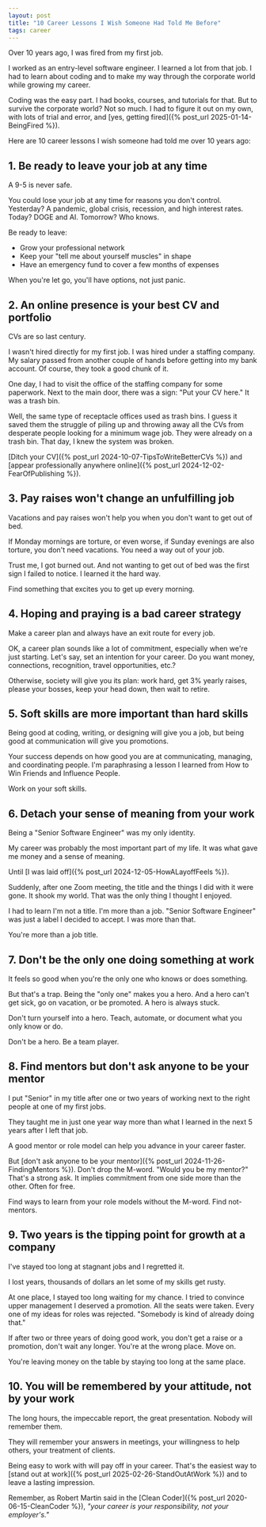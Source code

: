 ```yaml
---
layout: post
title: "10 Career Lessons I Wish Someone Had Told Me Before"
tags: career
---
```


Over 10 years ago, I was fired from my first job.

I worked as an entry-level software engineer. I learned a lot from that job. I had to learn about coding and to make my way through the corporate world while growing my career.

Coding was the easy part. I had books, courses, and tutorials for that. But to survive the corporate world? Not so much. I had to figure it out on my own, with lots of trial and error, and [yes, getting fired]({% post_url 2025-01-14-BeingFired %}).

Here are 10 career lessons I wish someone had told me over 10 years ago:

## 1. Be ready to leave your job at any time

A 9-5 is never safe.

You could lose your job at any time for reasons you don't control. Yesterday? A pandemic, global crisis, recession, and high interest rates. Today? DOGE and AI. Tomorrow? Who knows.

Be ready to leave:
* Grow your professional network
* Keep your "tell me about yourself muscles" in shape
* Have an emergency fund to cover a few months of expenses

When you're let go, you'll have options, not just panic.

## 2. An online presence is your best CV and portfolio

CVs are so last century.

I wasn't hired directly for my first job. I was hired under a staffing company. My salary passed from another couple of hands before getting into my bank account. Of course, they took a good chunk of it.

One day, I had to visit the office of the staffing company for some paperwork. Next to the main door, there was a sign: "Put your CV here." It was a trash bin.

Well, the same type of receptacle offices used as trash bins. I guess it saved them the struggle of piling up and throwing away all the CVs from desperate people looking for a minimum wage job. They were already on a trash bin. That day, I knew the system was broken.

[Ditch your CV]({% post_url 2024-10-07-TipsToWriteBetterCVs %}) and [appear professionally anywhere online]({% post_url 2024-12-02-FearOfPublishing %}).

## 3. Pay raises won't change an unfulfilling job

Vacations and pay raises won't help you when you don't want to get out of bed.

If Monday mornings are torture, or even worse, if Sunday evenings are also torture, you don't need vacations. You need a way out of your job.

Trust me, I got burned out. And not wanting to get out of bed was the first sign I failed to notice. I learned it the hard way.

Find something that excites you to get up every morning. 

## 4. Hoping and praying is a bad career strategy

Make a career plan and always have an exit route for every job.

OK, a career plan sounds like a lot of commitment, especially when we're just starting. Let's say, set an intention for your career. Do you want money, connections, recognition, travel opportunities, etc.?

Otherwise, society will give you its plan: work hard, get 3% yearly raises, please your bosses, keep your head down, then wait to retire. 

## 5. Soft skills are more important than hard skills

Being good at coding, writing, or designing will give you a job, but being good at communication will give you promotions.

Your success depends on how good you are at communicating, managing, and coordinating people. I'm paraphrasing a lesson I learned from How to Win Friends and Influence People.

Work on your soft skills.

## 6. Detach your sense of meaning from your work

Being a "Senior Software Engineer" was my only identity.

My career was probably the most important part of my life. It was what gave me money and a sense of meaning.

Until [I was laid off]({% post_url 2024-12-05-HowALayoffFeels %}).

Suddenly, after one Zoom meeting, the title and the things I did with it were gone. It shook my world. That was the only thing I thought I enjoyed.

I had to learn I'm not a title. I'm more than a job. "Senior Software Engineer" was just a label I decided to accept. I was more than that.

You're more than a job title.

## 7. Don't be the only one doing something at work

It feels so good when you're the only one who knows or does something.

But that's a trap. Being the "only one" makes you a hero. And a hero can't get sick, go on vacation, or be promoted. A hero is always stuck.

Don't turn yourself into a hero. Teach, automate, or document what you only know or do.

Don't be a hero. Be a team player.

## 8. Find mentors but don't ask anyone to be your mentor

I put "Senior" in my title after one or two years of working next to the right people at one of my first jobs.

They taught me in just one year way more than what I learned in the next 5 years after I left that job.

A good mentor or role model can help you advance in your career faster.

But [don't ask anyone to be your mentor]({% post_url 2024-11-26-FindingMentors %}). Don't drop the M-word. "Would you be my mentor?" That's a strong ask. It implies commitment from one side more than the other. Often for free.

Find ways to learn from your role models without the M-word. Find not-mentors.

## 9. Two years is the tipping point for growth at a company

I've stayed too long at stagnant jobs and I regretted it.

I lost years, thousands of dollars an let some of my skills get rusty.

At one place, I stayed too long waiting for my chance. I tried to convince upper management I deserved a promotion. All the seats were taken. Every one of my ideas for roles was rejected. "Somebody is kind of already doing that."

If after two or three years of doing good work, you don't get a raise or a promotion, don't wait any longer. You're at the wrong place. Move on.

You're leaving money on the table by staying too long at the same place.

## 10. You will be remembered by your attitude, not by your work

The long hours, the impeccable report, the great presentation. Nobody will remember them.

They will remember your answers in meetings, your willingness to help others, your treatment of clients.

Being easy to work with will pay off in your career. That's the easiest way to [stand out at work]({% post_url 2025-02-26-StandOutAtWork %}) and to leave a lasting impression.

Remember, as Robert Martin said in the [Clean Coder]({% post_url 2020-06-15-CleanCoder %}), _"your career is your responsibility, not your employer's."_
